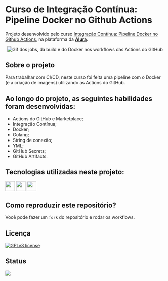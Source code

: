 # Curso de Integração Contínua: Pipeline Docker no Github Actions

Projeto desenvolvido pelo curso [Integração Contínua: Pipeline Docker no Github Actions](https://cursos.alura.com.br/course/integracao-continua-pipeline-docker-github-actions), na plataforma da **[Alura](https://www.alura.com.br/)**.

<div align='center' style='display: inline_block'><img src="https://i.imgur.com/U0BDzXv.png" alt="Gif dos jobs, da build e do Docker nos workflows das Actions do GitHub"></div>

## Sobre o projeto
Para trabalhar com CI/CD, neste curso foi feita uma pipeline com o Docker (e a criação de imagens) utilizando as Actions do GitHub.

## Ao longo do projeto, as seguintes habilidades foram desenvolvidas:
- Actions do GitHub e Marketplace;
- Integração Contínua;
- Docker;
- Golang;
- String de conexão;
- YML;
- GitHub Secrets;
- GitHub Artifacts.

## Tecnologias utilizadas neste projeto:
<img height="30" src="https://img.shields.io/badge/Go-00ADD8?style=for-the-badge&logo=go&logoColor=white"> <img height="30" src="https://img.shields.io/badge/Github%20Actions-282a2e?style=for-the-badge&logo=githubactions&logoColor=367cfe"> <img height="30" src="https://img.shields.io/badge/Docker-2CA5E0?style=for-the-badge&logo=docker&logoColor=white">

## Como reproduzir este repositório?
Você pode fazer um `fork` do repositório e rodar os workflows.

## Licença
[![GPLv3 license](https://img.shields.io/badge/License-GPLv3-blue.svg)](http://perso.crans.org/besson/LICENSE.html)

## Status
<img src="https://img.shields.io/badge/Status-Finalizado-brightgreen">
